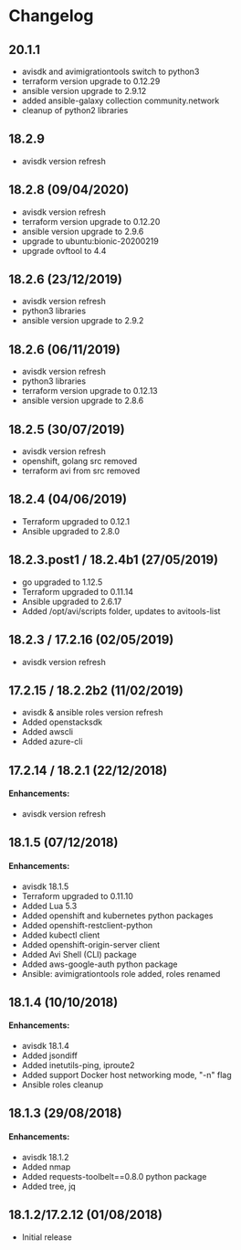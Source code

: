 # Changelog

## 20.1.1
- avisdk and avimigrationtools switch to python3
- terraform version upgrade to 0.12.29
- ansible version upgrade to 2.9.12
- added ansible-galaxy collection community.network
- cleanup of python2 libraries
  
## 18.2.9
- avisdk version refresh
  
## 18.2.8  (09/04/2020)
- avisdk version refresh
- terraform version upgrade to 0.12.20
- ansible version upgrade to 2.9.6
- upgrade to ubuntu:bionic-20200219
- upgrade ovftool to 4.4

## 18.2.6  (23/12/2019)
- avisdk version refresh
- python3 libraries
- ansible version upgrade to 2.9.2

## 18.2.6  (06/11/2019)
- avisdk version refresh
- python3 libraries
- terraform version upgrade to 0.12.13
- ansible version upgrade to 2.8.6

## 18.2.5  (30/07/2019)
- avisdk version refresh
- openshift, golang src removed
- terraform avi from src removed

## 18.2.4  (04/06/2019)
- Terraform upgraded to 0.12.1
- Ansible upgraded to 2.8.0

## 18.2.3.post1 / 18.2.4b1  (27/05/2019)
- go upgraded to 1.12.5
- Terraform upgraded to 0.11.14
- Ansible upgraded to 2.6.17
- Added /opt/avi/scripts folder, updates to avitools-list

## 18.2.3 / 17.2.16 (02/05/2019)
- avisdk version refresh

## 17.2.15 / 18.2.2b2 (11/02/2019)
- avisdk & ansible roles version refresh
- Added openstacksdk
- Added awscli
- Added azure-cli

## 17.2.14 / 18.2.1 (22/12/2018)
#### Enhancements:
- avisdk version refresh

## 18.1.5 (07/12/2018)
#### Enhancements:
- avisdk 18.1.5
- Terraform upgraded to 0.11.10
- Added Lua 5.3
- Added openshift and kubernetes python packages
- Added openshift-restclient-python
- Added kubectl client
- Added openshift-origin-server client
- Added Avi Shell (CLI) package
- Added aws-google-auth python package
- Ansible: avimigrationtools role added, roles renamed

## 18.1.4 (10/10/2018)
#### Enhancements:
- avisdk 18.1.4
- Added jsondiff
- Added inetutils-ping, iproute2
- Added support Docker host networking mode, "-n" flag
- Ansible roles cleanup

## 18.1.3 (29/08/2018)
#### Enhancements:
- avisdk 18.1.2
- Added nmap
- Added requests-toolbelt==0.8.0 python package
- Added tree, jq

## 18.1.2/17.2.12 (01/08/2018)
- Initial release
